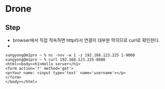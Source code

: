 # Drone

## Step
- browser에서 직접 적속하면 http라서 연결이 대부분 막히므로 curl로 확인한다.
- 
```shell
sungyong@m1pro ~ % nc -nvv -w 1 -z 192.168.123.225 1-9000
sungyong@m1pro ~ % curl 192.168.123.225:8888
<html><body><h1>Hello server</h1>
<form action='?' method='get'>
<p>Your name: <input type='text' name='username'></p>
</form>
</body></html>

```